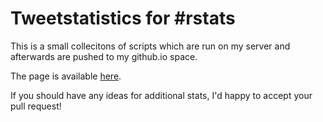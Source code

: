 Tweetstatistics for #rstats
==============

This is a small collecitons of scripts which are run on my server and afterwards are pushed to my github.io space.

The page is available [here](http://calligross.github.io/twitteRstats). 

If you should have any ideas for additional stats, I'd happy to accept your pull request!
